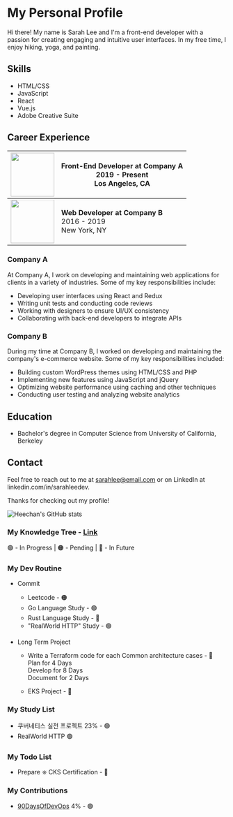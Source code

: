 <!-- <img src="https://s3.ap-northeast-2.amazonaws.com/mustit-ux/img/front/bi/main_logo.svg" alt="mustit"> -->

# My Personal Profile

Hi there! My name is Sarah Lee and I'm a front-end developer with a passion for creating engaging and intuitive user interfaces. In my free time, I enjoy hiking, yoga, and painting.

## Skills

- HTML/CSS
- JavaScript
- React
- Vue.js
- Adobe Creative Suite

## Career Experience

| <img src="https://upload.wikimedia.org/wikipedia/commons/thumb/5/5c/LG_U%2B_CI.svg/320px-LG_U%2B_CI.svg.png" width="100px"> | **Front-End Developer at Company A**<br>2019 - Present<br>Los Angeles, CA |
| --- | --- |
| <img src="https://s3.ap-northeast-2.amazonaws.com/mustit-ux/img/front/bi/main_logo.svg" width="100px"> | **Web Developer at Company B**<br>2016 - 2019<br>New York, NY |

### Company A

At Company A, I work on developing and maintaining web applications for clients in a variety of industries. Some of my key responsibilities include:

- Developing user interfaces using React and Redux
- Writing unit tests and conducting code reviews
- Working with designers to ensure UI/UX consistency
- Collaborating with back-end developers to integrate APIs

### Company B

During my time at Company B, I worked on developing and maintaining the company's e-commerce website. Some of my key responsibilities included:

- Building custom WordPress themes using HTML/CSS and PHP
- Implementing new features using JavaScript and jQuery
- Optimizing website performance using caching and other techniques
- Conducting user testing and analyzing website analytics

## Education

- Bachelor's degree in Computer Science from University of California, Berkeley

## Contact

Feel free to reach out to me at sarahlee@email.com or on LinkedIn at linkedin.com/in/sarahleedev.

Thanks for checking out my profile!


![Heechan's GitHub stats](https://github-readme-stats.vercel.app/api?username=heechankim&show_icons=true&theme=transparent)


### My Knowledge Tree - [Link](https://github.com/heechankim/MyKnowledgeTree)



🟢 - In Progress | 🟠 - Pending | 🔴 - In Future

### My Dev Routine

- Commit
  - Leetcode - 🟠
  - Go Language Study - 🟢
  - Rust Language Study - 🔴
  - "RealWorld HTTP" Study - 🟢

- Long Term Project
  - Write a Terraform code for each Common architecture cases - 🔴
    <br>Plan for 4 Days
    <br>Develop for 8 Days
    <br>Document for 2 Days
    
  - EKS Project - 🔴

### My Study List

- 쿠버네티스 실전 프로젝트 23% - 🟢
- RealWorld HTTP 🟢

### My Todo List

- Prepare ⎈ CKS Certification - 🔴


### My Contributions
- [90DaysOfDevOps](https://github.com/heechankim/90DaysOfDevOps) 4% - 🟢
